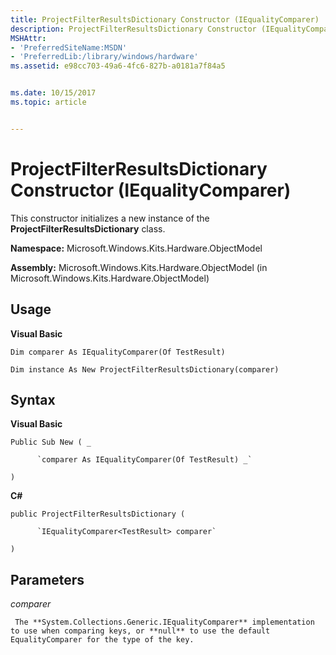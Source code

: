 ```yaml
---
title: ProjectFilterResultsDictionary Constructor (IEqualityComparer)
description: ProjectFilterResultsDictionary Constructor (IEqualityComparer)
MSHAttr:
- 'PreferredSiteName:MSDN'
- 'PreferredLib:/library/windows/hardware'
ms.assetid: e98cc703-49a6-4fc6-827b-a0181a7f84a5


ms.date: 10/15/2017
ms.topic: article


---
```


# ProjectFilterResultsDictionary Constructor (IEqualityComparer)


This constructor initializes a new instance of the **ProjectFilterResultsDictionary** class.

**Namespace:** Microsoft.Windows.Kits.Hardware.ObjectModel

**Assembly:** Microsoft.Windows.Kits.Hardware.ObjectModel (in Microsoft.Windows.Kits.Hardware.ObjectModel)

## <span id="Usage"></span><span id="usage"></span><span id="USAGE"></span>Usage


**Visual Basic**

`Dim comparer As IEqualityComparer(Of TestResult)`

`Dim instance As New ProjectFilterResultsDictionary(comparer)`

## <span id="Syntax"></span><span id="syntax"></span><span id="SYNTAX"></span>Syntax


**Visual Basic**

`Public Sub New ( _`

          `comparer As IEqualityComparer(Of TestResult) _`

`)`

**C#**

`public ProjectFilterResultsDictionary (`

          `IEqualityComparer<TestResult> comparer`

`)`

## <span id="Parameters"></span><span id="parameters"></span><span id="PARAMETERS"></span>Parameters


*comparer*

     The **System.Collections.Generic.IEqualityComparer** implementation to use when comparing keys, or **null** to use the default EqualityComparer for the type of the key.

 

 






